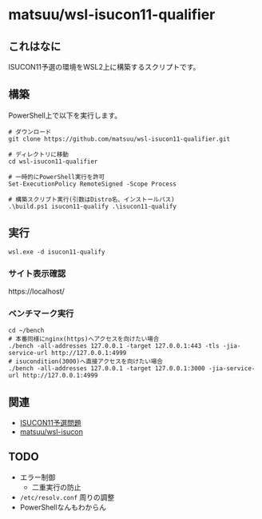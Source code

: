 # matsuu/wsl-isucon11-qualifier

## これはなに

ISUCON11予選の環境をWSL2上に構築するスクリプトです。

## 構築

PowerShell上で以下を実行します。

```
# ダウンロード
git clone https://github.com/matsuu/wsl-isucon11-qualifier.git

# ディレクトリに移動
cd wsl-isucon11-qualifier

# 一時的にPowerShell実行を許可
Set-ExecutionPolicy RemoteSigned -Scope Process

# 構築スクリプト実行(引数はDistro名、インストールパス)
.\build.ps1 isucon11-qualify .\isucon11-qualify
```

## 実行

```
wsl.exe -d isucon11-qualify
```

### サイト表示確認

https://localhost/

### ベンチマーク実行

```
cd ~/bench
# 本番同様にnginx(https)へアクセスを向けたい場合
./bench -all-addresses 127.0.0.1 -target 127.0.0.1:443 -tls -jia-service-url http://127.0.0.1:4999
# isucondition(3000)へ直接アクセスを向けたい場合
./bench -all-addresses 127.0.0.1 -target 127.0.0.1:3000 -jia-service-url http://127.0.0.1:4999
```

## 関連

* [ISUCON11予選問題](https://github.com/isucon/isucon11-qualify)
* [matsuu/wsl-isucon](https://github.com/matsuu/wsl-isucon)

## TODO

* エラー制御
  * 二重実行の防止
* `/etc/resolv.conf` 周りの調整
* PowerShellなんもわからん
